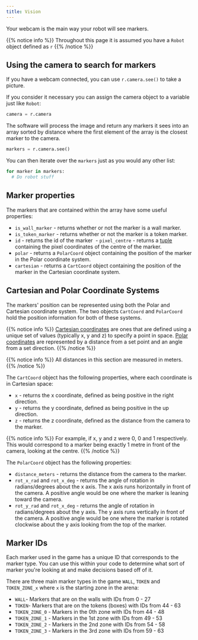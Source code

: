 ```yaml
---
title: Vision
---
```


Your webcam is the main way your robot will see markers.

{{% notice info %}}
Throughout this page it is assumed you have a `Robot` object defined as `r`
{{% /notice %}}

## Using the camera to search for markers
If you have a webcam connected, you can use `r.camera.see()` to take a picture. 

If you consider it necessary you can assign the camera object to a variable just like `Robot`:

```python
camera = r.camera
```
The software will process the image and return any markers it sees into an array sorted by distance where the first element of the array is the closest marker to the camera.

```python
markers = r.camera.see()
```

You can then iterate over the `markers` just as you would any other list:
```python
for marker in markers:
  # Do robot stuff
```

## Marker properties
The markers that are contained within the array have some useful properties:

  - `is_wall_marker` - returns whether or not the marker is a wall marker.
  - `is_token_marker` - returns whether or not the marker is a token marker.
  - `id` - returns the id of the marker
  - `pixel_centre` - returns a [tuple](https://www.tutorialspoint.com/python/python_tuples.htm) containing the pixel coordinates of the centre of the marker.
  - `polar` - returns a `PolarCoord` object containing the position of the marker in the Polar coordinate system.
  - `cartesian` - returns a `CartCoord` object containing the position of the marker in the Cartesian coordinate system.

## Cartesian and Polar Coordinate Systems
The markers' position can be represented using both the Polar and Cartesian coordinate system. The two objects `CartCoord` and `PolarCoord` hold the position information for both of these systems.

{{% notice info %}}
[Cartesian coordinates](https://en.wikipedia.org/wiki/Cartesian_coordinate_system) are ones that are defined using a unique set of values (typically x, y and z) to specify a point in space. [Polar coordinates](https://en.wikipedia.org/wiki/Polar_coordinate_system) are represented by a distance from a set point and an angle from a set direction.
{{% /notice %}}

{{% notice info %}}
All distances in this section are measured in meters.
{{% /notice %}}

The `CartCoord` object has the following properties, where each coordinate is in Cartesian space:

  - `x` - returns the x coordinate, defined as being positive in the right direction.
  - `y` - returns the y coordinate, defined as being positive in the up direction.
  - `z` - returns the z coordinate, defined as the distance from the camera to the marker.

{{% notice info %}}
For example, if x, y and z were 0, 0 and 1 respectively. This would correspond to a marker being exactly 1 metre in front of the camera, looking at the centre.
{{% /notice %}}
  
The `PolarCoord` object has the following properties:
 - `distance_meters` - returns the distance from the camera to the marker.
 - `rot_x_rad` and `rot_x_deg` - returns the angle of rotation in radians/degrees about the x axis. The x axis runs horizontally in front of the camera. A positive angle would be one where the marker is leaning toward the camera.
 - `rot_y_rad` and `rot_x_deg` - returns the angle of rotation in radians/degrees about the y axis. The y axis runs vertically in front of the camera. A positive angle would be one where the marker is rotated clockwise about the y axis looking from the top of the marker.

## Marker IDs
Each marker used in the game has a unique ID that corresponds to the marker type. You can use this within your code to determine what sort of marker you're looking at and make decisions based off of it.

There are three main marker types in the game `WALL`, `TOKEN` and `TOKEN_ZONE_x` where `x` is the starting zone in the arena:
  - `WALL`- Markers that are on the walls with IDs from 0 - 27
  - `TOKEN`- Markers that are on the tokens (boxes) with IDs from 44 - 63
  - `TOKEN_ZONE_0` - Markers in the 0th zone with IDs from 44 - 48
  - `TOKEN_ZONE_1` - Markers in the 1st zone with IDs from 49 - 53
  - `TOKEN_ZONE_2` - Markers in the 2nd zone with IDs from 54 - 58
  - `TOKEN_ZONE_3` - Markers in the 3rd zone with IDs from 59 - 63
